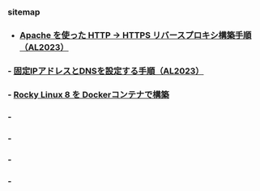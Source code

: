 ### sitemap

- ### [Apache を使った HTTP → HTTPS リバースプロキシ構築手順（AL2023）](https://techmsy.github.io/technote/rvproxy)
### - [固定IPアドレスとDNSを設定する手順（AL2023）](https://techmsy.github.io/technote/ipaddress)
### - [Rocky Linux 8 を Dockerコンテナで構築](https://techmsy.github.io/technote/rockylinux8)
### - []()
### - []()
### - []()
### - []()

